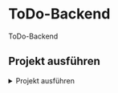 # ToDo-Backend
ToDo-Backend

## Projekt ausführen
<details closed>
    <summary>Projekt ausführen</summary>
    
    copy env .env

    composer install

    composer update

    php spark db:create cars

    php spark migrate

    php spark db:seed cars

    php spark shield:setup
    --n
    --n
    --n
    --y

    php spark serve
</details>
